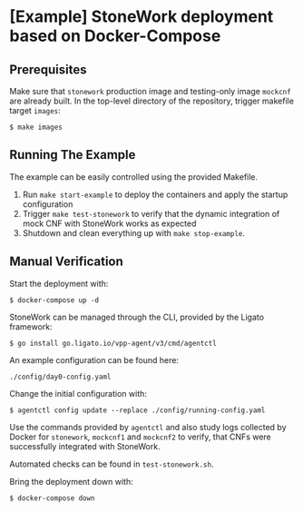 [Example] StoneWork deployment based on Docker-Compose
======================================================

Prerequisites
--------------

Make sure that `stonework` production image and testing-only image `mockcnf` are already built.
In the top-level directory of the repository, trigger makefile target `images`:
```
$ make images
```

Running The Example
---------------

The example can be easily controlled using the provided Makefile. 

1. Run `make start-example` to deploy the containers and apply the startup configuration
2. Trigger `make test-stonework` to verify that the dynamic integration of mock CNF with StoneWork works as expected
3. Shutdown and clean everything up with `make stop-example`.

Manual Verification
-------------------

Start the deployment with:
```
$ docker-compose up -d
```

StoneWork can be managed through the CLI, provided by the Ligato framework:
```
$ go install go.ligato.io/vpp-agent/v3/cmd/agentctl
```

An example configuration can be found here:
```
./config/day0-config.yaml
```

Change the initial configuration with:
```
$ agentctl config update --replace ./config/running-config.yaml
```

Use the commands provided by `agentctl` and also study logs collected by Docker for `stonework`, `mockcnf1` and `mockcnf2`
to verify, that CNFs were successfully integrated with StoneWork.

Automated checks can be found in `test-stonework.sh`.

Bring the deployment down with:
```
$ docker-compose down
```
